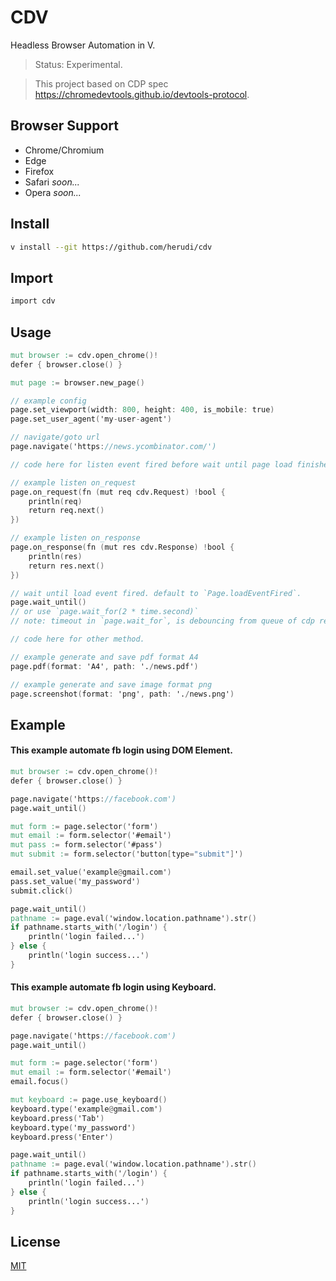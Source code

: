 # CDV

Headless Browser Automation in V.

> Status: Experimental.

> This project based on CDP spec https://chromedevtools.github.io/devtools-protocol.

## Browser Support
- Chrome/Chromium
- Edge
- Firefox
- Safari <i>soon...</i>
- Opera <i>soon...</i>

## Install
```bash
v install --git https://github.com/herudi/cdv
```

## Import
```v
import cdv
```

## Usage
```v
mut browser := cdv.open_chrome()!
defer { browser.close() }

mut page := browser.new_page()

// example config
page.set_viewport(width: 800, height: 400, is_mobile: true)
page.set_user_agent('my-user-agent')

// navigate/goto url
page.navigate('https://news.ycombinator.com/')

// code here for listen event fired before wait until page load finished.

// example listen on_request
page.on_request(fn (mut req cdv.Request) !bool {
	println(req)
	return req.next()
})

// example listen on_response
page.on_response(fn (mut res cdv.Response) !bool {
	println(res)
	return res.next()
})

// wait until load event fired. default to `Page.loadEventFired`.
page.wait_until()
// or use `page.wait_for(2 * time.second)`
// note: timeout in `page.wait_for`, is debouncing from queue of cdp responses.

// code here for other method.

// example generate and save pdf format A4
page.pdf(format: 'A4', path: './news.pdf')

// example generate and save image format png
page.screenshot(format: 'png', path: './news.png')

```
## Example
#### This example automate fb login using DOM Element.
```v
mut browser := cdv.open_chrome()!
defer { browser.close() }

page.navigate('https://facebook.com')
page.wait_until()

mut form := page.selector('form')
mut email := form.selector('#email')
mut pass := form.selector('#pass')
mut submit := form.selector('button[type="submit"]')

email.set_value('example@gmail.com')
pass.set_value('my_password')
submit.click()

page.wait_until()
pathname := page.eval('window.location.pathname').str()
if pathname.starts_with('/login') {
	println('login failed...')
} else {
	println('login success...')
}
```

#### This example automate fb login using Keyboard.
```v
mut browser := cdv.open_chrome()!
defer { browser.close() }

page.navigate('https://facebook.com')
page.wait_until()

mut form := page.selector('form')
mut email := form.selector('#email')
email.focus()

mut keyboard := page.use_keyboard()
keyboard.type('example@gmail.com')
keyboard.press('Tab')
keyboard.type('my_password')
keyboard.press('Enter')

page.wait_until()
pathname := page.eval('window.location.pathname').str()
if pathname.starts_with('/login') {
	println('login failed...')
} else {
	println('login success...')
}
```

## License

[MIT](LICENSE)
